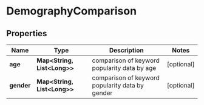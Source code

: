 

# DemographyComparison


## Properties

| Name | Type | Description | Notes |
|------------ | ------------- | ------------- | -------------|
|**age** | **Map&lt;String, List&lt;Long&gt;&gt;** | comparison of keyword popularity data by age |  [optional] |
|**gender** | **Map&lt;String, List&lt;Long&gt;&gt;** | comparison of keyword popularity data by gender |  [optional] |



